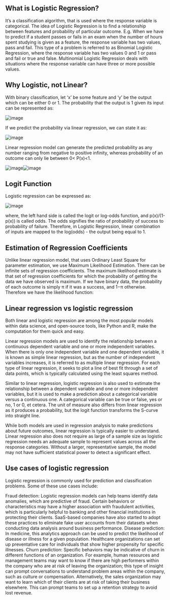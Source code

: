 ## What is Logistic Regression?
It’s a classification algorithm, that is used where the response variable is categorical. The idea of Logistic Regression is to find a relationship between features and probability of particular outcome.
E.g. When we have to predict if a student passes or fails in an exam when the number of hours spent studying is given as a feature, the response variable has two values, pass and fail.
This type of a problem is referred to as Binomial Logistic Regression, where the response variable has two values 0 and 1 or pass and fail or true and false. Multinomial Logistic Regression deals with situations where the response variable can have three or more possible values.
## Why Logistic, not Linear?
With binary classification, let ‘x’ be some feature and ‘y’ be the output which can be either 0 or 1. 
The probability that the output is 1 given its input can be represented as:

![image](https://github.com/NicolaChiesa/ML-Training/assets/89846244/ffa1bea5-4dda-4bc7-8abf-6c580fb59d93)


If we predict the probability via linear regression, we can state it as:


![image](https://github.com/NicolaChiesa/ML-Training/assets/89846244/ec99ebbf-e1ae-411d-a994-f1c5af8858d2)

Linear regression model can generate the predicted probability as any number ranging from negative to positive infinity, whereas probability of an outcome can only lie between 0< P(x)<1.

![image](https://github.com/NicolaChiesa/ML-Training/assets/89846244/1c3e48b1-f24b-4f67-89d9-689972c2892b)![image](https://github.com/NicolaChiesa/ML-Training/assets/89846244/4168f115-aa52-446c-b8d2-909f1edab85c)
## Logit Function
Logistic regression can be expressed as:

![image](https://github.com/NicolaChiesa/ML-Training/assets/89846244/305a7cd1-bf9e-4d0b-9559-2c4c01d4d12e)


where, the left hand side is called the logit or log-odds function, and p(x)/(1-p(x)) is called odds.
The odds signifies the ratio of probability of success to probability of failure. Therefore, in Logistic Regression, linear combination of inputs are mapped to the log(odds) - the output being equal to 1.

## Estimation of Regression Coefficients
Unlike linear regression model, that uses Ordinary Least Square for parameter estimation, we use Maximum Likelihood Estimation. 
There can be infinite sets of regression coefficients. The maximum likelihood estimate is that set of regression coefficients for which the probability of getting the data we have observed is maximum. 
If we have binary data, the probability of each outcome is simply π if it was a success, and 1−π otherwise. Therefore we have the likelihood function:


## Linear regression vs logistic regression
Both linear and logistic regression are among the most popular models within data science, and open-source tools, like Python and R, make the computation for them quick and easy.

Linear regression models are used to identify the relationship between a continuous dependent variable and one or more independent variables. When there is only one independent variable and one dependent variable, it is known as simple linear regression, but as the number of independent variables increases, it is referred to as multiple linear regression. For each type of linear regression, it seeks to plot a line of best fit through a set of data points, which is typically calculated using the least squares method.

Similar to linear regression, logistic regression is also used to estimate the relationship between a dependent variable and one or more independent variables, but it is used to make a prediction about a categorical variable versus a continuous one. A categorical variable can be true or false, yes or no, 1 or 0, et cetera. The unit of measure also differs from linear regression as it produces a probability, but the logit function transforms the S-curve into straight line.  

While both models are used in regression analysis to make predictions about future outcomes, linear regression is typically easier to understand. Linear regression also does not require as large of a sample size as logistic regression needs an adequate sample to represent values across all the response categories. Without a larger, representative sample, the model may not have sufficient statistical power to detect a significant effect.

## Use cases of logistic regression
Logistic regression is commonly used for prediction and classification problems. Some of these use cases include:

Fraud detection: Logistic regression models can help teams identify data anomalies, which are predictive of fraud. Certain behaviors or characteristics may have a higher association with fraudulent activities, which is particularly helpful to banking and other financial institutions in protecting their clients. SaaS-based companies have also started to adopt these practices to eliminate fake user accounts from their datasets when conducting data analysis around business performance.
Disease prediction: In medicine, this analytics approach can be used to predict the likelihood of disease or illness for a given population. Healthcare organizations can set up preventative care for individuals that show higher propensity for specific illnesses.
Churn prediction: Specific behaviors may be indicative of churn in different functions of an organization. For example, human resources and management teams may want to know if there are high performers within the company who are at risk of leaving the organization; this type of insight can prompt conversations to understand problem areas within the company, such as culture or compensation. Alternatively, the sales organization may want to learn which of their clients are at risk of taking their business elsewhere. This can prompt teams to set up a retention strategy to avoid lost revenue.
